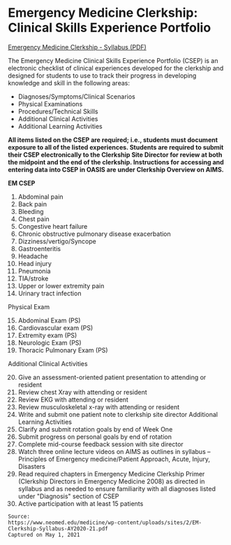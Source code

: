 # Emergency Medicine Clerkship: Clinical Skills Experience Portfolio

[Emergency Medicine Clerkship - Syllabus (PDF)](/usmle/em/EM-Clerkship-Syllabus-AY2020-21.pdf)

The Emergency Medicine Clinical Skills Experience Portfolio (CSEP) is an electronic checklist of clinical experiences developed for the clerkship and designed for students to use to track their progress in developing knowledge and skill in the following areas:

* Diagnoses/Symptoms/Clinical Scenarios
* Physical Examinations
* Procedures/Technical Skills
* Additional Clinical Activities
* Additional Learning Activities

**All items listed on the CSEP are required; i.e., students must document exposure to all of the listed experiences. Students are required to submit their CSEP electronically to the Clerkship Site Director for review at both the midpoint and the end of the clerkship. Instructions for accessing and entering data into CSEP in OASIS are under Clerkship Overview on AIMS.**

**EM CSEP**

1. Abdominal pain
2. Back pain
3. Bleeding
4. Chest pain
5. Congestive heart failure
6. Chronic obstructive pulmonary disease exacerbation
7. Dizziness/vertigo/Syncope
8. Gastroenteritis
9. Headache
10. Head injury
11. Pneumonia
12. TIA/stroke
13. Upper or lower extremity pain
14. Urinary tract infection

Physical Exam

15. Abdominal Exam (PS)
16. Cardiovascular exam (PS)
17. Extremity exam (PS)
18. Neurologic Exam (PS)
19. Thoracic Pulmonary Exam (PS)
 
Additional Clinical Activities

20. Give an assessment-oriented patient presentation to attending or resident
21. Review chest Xray with attending or resident
22. Review EKG with attending or resident
23. Review musculoskeletal x-ray with attending or resident
24. Write and submit one patient note to clerkship site director
Additional Learning Activities
25. Clarify and submit rotation goals by end of Week One
26. Submit progress on personal goals by end of rotation
27. Complete mid-course feedback session with site director
28. Watch three online lecture videos on AIMS as outlines in syllabus – Principles of Emergency
medicine/Patient Approach, Acute, Injury, Disasters
29. Read required chapters in Emergency Medicine Clerkship Primer (Clerkship Directors in Emergency
Medicine 2008) as directed in syllabus and as needed to ensure familiarity with all diagnoses listed
under "Diagnosis" section of CSEP
30. Active participation with at least 15 patients

```
Source:
https://www.neomed.edu/medicine/wp-content/uploads/sites/2/EM-Clerkship-Syllabus-AY2020-21.pdf
Captured on May 1, 2021
```
